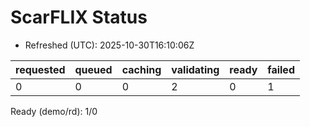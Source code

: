 ﻿# ScarFLIX Status

* Refreshed (UTC): 2025-10-30T16:10:06Z

| requested | queued | caching | validating | ready | failed |
|-----------|--------|---------|------------|-------|--------|
| 0 | 0 | 0 | 2 | 0 | 1 |

Ready (demo/rd): 1/0
